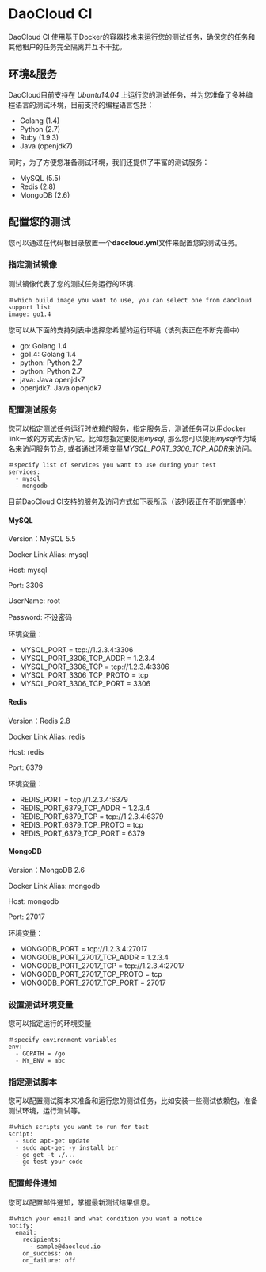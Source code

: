 # DaoCloud CI

DaoCloud CI 使用基于Docker的容器技术来运行您的测试任务，确保您的任务和其他租户的任务完全隔离并互不干扰。

## 环境&服务

DaoCloud目前支持在 *Ubuntu14.04* 上运行您的测试任务，并为您准备了多种编程语言的测试环境，目前支持的编程语言包括：

* Golang (1.4)
* Python (2.7)
* Ruby (1.9.3)
* Java (openjdk7)

同时，为了方便您准备测试环境，我们还提供了丰富的测试服务：

* MySQL (5.5)
* Redis (2.8)
* MongoDB (2.6)

## 配置您的测试

您可以通过在代码根目录放置一个**daocloud.yml**文件来配置您的测试任务。

### 指定测试镜像

测试镜像代表了您的测试任务运行的环境.

    ＃which build image you want to use, you can select one from daocloud support list
    image: go1.4
	
您可以从下面的支持列表中选择您希望的运行环境（该列表正在不断完善中）

* go: Golang 1.4
* go1.4: Golang 1.4
* python: Python 2.7
* python: Python 2.7
* java: Java openjdk7
* openjdk7: Java openjdk7


	
### 配置测试服务

您可以指定测试任务运行时依赖的服务，指定服务后，测试任务可以用docker link一致的方式去访问它。比如您指定要使用*mysql*, 那么您可以使用*mysql*作为域名来访问服务节点, 或者通过环境变量*MYSQL_PORT_3306_TCP_ADDR*来访问。 

    ＃specify list of services you want to use during your test
    services:
      - mysql
      - mongodb

目前DaoCloud CI支持的服务及访问方式如下表所示（该列表正在不断完善中）

#### MySQL

Version：MySQL 5.5

Docker Link Alias: mysql

Host: mysql

Port: 3306

UserName: root

Password: 不设密码

环境变量：

* MYSQL_PORT = tcp://1.2.3.4:3306
* MYSQL_PORT_3306_TCP_ADDR = 1.2.3.4
* MYSQL_PORT_3306_TCP = tcp://1.2.3.4:3306
* MYSQL_PORT_3306_TCP_PROTO = tcp
* MYSQL_PORT_3306_TCP_PORT = 3306



#### Redis

Version：Redis 2.8

Docker Link Alias: redis

Host: redis

Port: 6379

环境变量：

* REDIS_PORT = tcp://1.2.3.4:6379
* REDIS_PORT_6379_TCP_ADDR = 1.2.3.4
* REDIS_PORT_6379_TCP = tcp://1.2.3.4:6379
* REDIS_PORT_6379_TCP_PROTO = tcp
* REDIS_PORT_6379_TCP_PORT = 6379

#### MongoDB

Version：MongoDB 2.6

Docker Link Alias: mongodb

Host: mongodb

Port: 27017

环境变量：

* MONGODB_PORT = tcp://1.2.3.4:27017
* MONGODB_PORT_27017_TCP_ADDR = 1.2.3.4
* MONGODB_PORT_27017_TCP = tcp://1.2.3.4:27017
* MONGODB_PORT_27017_TCP_PROTO = tcp
* MONGODB_PORT_27017_TCP_PORT = 27017

### 设置测试环境变量

您可以指定运行的环境变量

    ＃specify environment variables 
    env:
      - GOPATH = /go
      - MY_ENV = abc


### 指定测试脚本

您可以配置测试脚本来准备和运行您的测试任务，比如安装一些测试依赖包，准备测试环境，运行测试等。

    ＃which scripts you want to run for test
    script:
      - sudo apt-get update
      - sudo apt-get -y install bzr
      - go get -t ./...
      - go test your-code

### 配置邮件通知

您可以配置邮件通知，掌握最新测试结果信息。

    ＃which your email and what condition you want a notice
    notify:
      email:
        recipients:
          - sample@daocloud.io
        on_success: on
        on_failure: off

